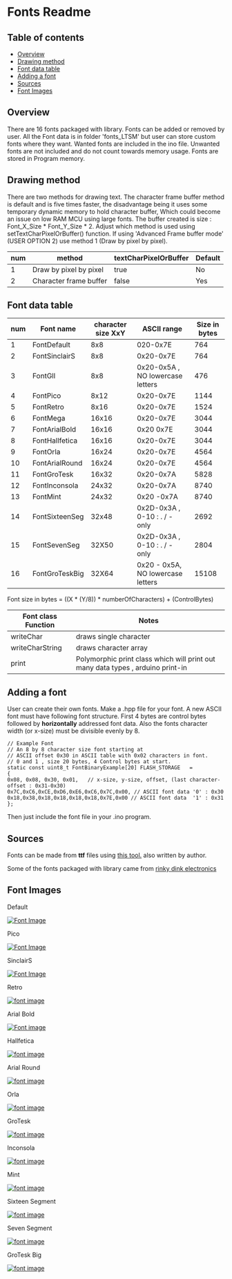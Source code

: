 # Fonts Readme

## Table of contents

* [Overview](#overview)  
* [Drawing method](#drawing-method)  
* [Font data table](#font-data-table)  
* [Adding a font](#adding-a-font)  
* [Sources](#sources)  
* [Font Images](#font-images)

## Overview

There are 16 fonts packaged with library. Fonts can be added or removed by user.
All the Font data is in folder 'fonts_LTSM' but user can store custom fonts where they want.
Wanted fonts are included in the ino file. Unwanted fonts are not included and do not
count towards memory usage. Fonts are stored in Program memory.

## Drawing method

There are two methods for drawing text.
The character frame buffer method is default and is five times faster, the disadvantage being it 
uses some temporary dynamic memory to hold character buffer, Which could become an issue
on low RAM MCU using large fonts. The buffer created is size :  Font_X_Size * Font_Y_Size * 2.
Adjust which method is used using setTextCharPixelOrBuffer() function.
If using 'Advanced Frame buffer mode' (USER OPTION 2) use method 1 (Draw by pixel by pixel).

| num | method  | textCharPixelOrBuffer | Default| 
| ------ | ------ | ------ |  ------ | 
| 1 | Draw by pixel by pixel | true |  No | 
| 2 | Character frame buffer | false |  Yes | 


## Font data table 

| num | Font name | character size XxY|  ASCII range | Size in bytes |
| ------ | ------ | ------ | ------ |  ------ |
| 1 | FontDefault | 8x8 |  020-0x7E| 764 |
| 2 | FontSinclairS  | 8x8 | 0x20-0x7E | 764 |
| 3 | FontGll | 8x8 | 0x20-0x5A , NO lowercase letters | 476 |
| 4 | FontPico | 8x12 | 0x20-0x7E  | 1144|
| 5 | FontRetro | 8x16 | 0x20-0x7E | 1524 |
| 6 | FontMega | 16x16 | 0x20-0x7E | 3044 |
| 7 | FontArialBold  | 16x16 | 0x20 0x7E |  3044 |
| 8 | FontHallfetica | 16x16 | 0x20-0x7E | 3044 |
| 9 | FontOrla | 16x24 | 0x20-0x7E | 4564 |
| 10 | FontArialRound| 16x24 | 0x20-0x7E | 4564 |
| 11 | FontGroTesk | 16x32 | 0x20-0x7A |  5828 |
| 12 | FontInconsola | 24x32 | 0x20-0x7A | 8740 |
| 13 | FontMint | 24x32  | 0x20 -0x7A |  8740 |N |
| 14 | FontSixteenSeg | 32x48 | 0x2D-0x3A , 0-10 : . / - only |2692 |
| 15 | FontSevenSeg | 32X50| 0x2D-0x3A , 0-10 : . / - only | 2804 |
| 16 | FontGroTeskBig | 32X64| 0x20 - 0x5A, NO lowercase letters | 15108 |


Font size in bytes = ((X * (Y/8)) * numberOfCharacters) + (ControlBytes)

| Font class Function | Notes |
| ------ | ------ | 
| writeChar| draws single character |
| writeCharString | draws character array|
| print | Polymorphic print class which will print out many data types , arduino print-in|

## Adding a font

User can create their own fonts.
Make a .hpp file for your font.
A new ASCII font must have following font structure.
First 4 bytes are control bytes followed by **horizontally** addressed font data.
Also the fonts character width (or x-size) must be divisible evenly by 8.

```
// Example Font
// An 8 by 8 character size font starting at 
// ASCII offset 0x30 in ASCII table with 0x02 characters in font. 
// 0 and 1 , size 20 bytes, 4 Control bytes at start.
static const uint8_t FontBinaryExample[20] FLASH_STORAGE   =
{
0x08, 0x08, 0x30, 0x01,   // x-size, y-size, offset, (last character-offset : 0x31-0x30)
0x7C,0xC6,0xCE,0xD6,0xE6,0xC6,0x7C,0x00, // ASCII font data '0' : 0x30
0x18,0x38,0x18,0x18,0x18,0x18,0x7E,0x00 // ASCII font data  '1' : 0x31
};
```

Then just include the font file in your .ino program.

## Sources

Fonts can be made from **ttf** files using [this tool.](https://github.com/gavinlyonsrepo/Colossus_LTSM) also written by author. 

Some of the fonts packaged with library came from [rinky dink electronics ](http://rinkydinkelectronics.com/)

## Font Images

Default 

[![Font Image](https://github.com/gavinlyonsrepo/Display_Lib_RPI/blob/main/extra/images/fonts/default.png)](https://github.com/gavinlyonsrepo/Display_Lib_RPI/blob/main/extra/images/fonts/default.png)

Pico

[![Font Image](https://github.com/gavinlyonsrepo/Display_Lib_RPI/blob/main/extra/images/fonts/pico.png)](https://github.com/gavinlyonsrepo/Display_Lib_RPI/blob/main/extra/images/fonts/pico.png)

SinclairS

[![Font Image](https://github.com/gavinlyonsrepo/Display_Lib_RPI/blob/main/extra/images/fonts/sinclair.png)](https://github.com/gavinlyonsrepo/Display_Lib_RPI/blob/main/extra/images/fonts/sinclair.png)

Retro 

[![font image](https://github.com/gavinlyonsrepo/Display_Lib_RPI/blob/main/extra/images/fonts/retro.png)](https://github.com/gavinlyonsrepo/Display_Lib_RPI/blob/main/extra/images/fonts/retro.png)

Arial Bold

[![Font image](https://github.com/gavinlyonsrepo/Display_Lib_RPI/blob/main/extra/images/fonts/arialbold.png)](https://github.com/gavinlyonsrepo/Display_Lib_RPI/blob/main/extra/images/fonts/arialbold.png)

Hallfetica

[![font image](https://github.com/gavinlyonsrepo/Display_Lib_RPI/blob/main/extra/images/fonts/hall.png)](https://github.com/gavinlyonsrepo/Display_Lib_RPI/blob/main/extra/images/fonts/hall.png)


Arial Round

[![font image](https://github.com/gavinlyonsrepo/Display_Lib_RPI/blob/main/extra/images/fonts/arialround.png)](https://github.com/gavinlyonsrepo/Display_Lib_RPI/blob/main/extra/images/fonts/arialround.png)

Orla 

[![font image](https://github.com/gavinlyonsrepo/Display_Lib_RPI/blob/main/extra/images/fonts/orla.png)](https://github.com/gavinlyonsrepo/Display_Lib_RPI/blob/main/extra/images/fonts/orla.png)

GroTesk

[![font image](https://github.com/gavinlyonsrepo/Display_Lib_RPI/blob/main/extra/images/fonts/grotesk.png)](https://github.com/gavinlyonsrepo/Display_Lib_RPI/blob/main/extra/images/fonts/grotesk.png)

Inconsola

[![font image](https://github.com/gavinlyonsrepo/Display_Lib_RPI/blob/main/extra/images/fonts/inconsola.png)](https://github.com/gavinlyonsrepo/Display_Lib_RPI/blob/main/extra/images/fonts/inconsola.png)

Mint

[![font image](https://github.com/gavinlyonsrepo/Display_Lib_RPI/blob/main/extra/images/fonts/mint.png)](https://github.com/gavinlyonsrepo/Display_Lib_RPI/blob/main/extra/images/fonts/mint.png)

Sixteen Segment 

[![font image](https://github.com/gavinlyonsrepo/Display_Lib_RPI/blob/main/extra/images/fonts/ss.png)](https://github.com/gavinlyonsrepo/Display_Lib_RPI/blob/main/extra/images/fonts/ss.png)

Seven  Segment 

[![font image](https://github.com/gavinlyonsrepo/Display_Lib_RPI/blob/main/extra/images/fonts/7seg.png)](https://github.com/gavinlyonsrepo/Display_Lib_RPI/blob/main/extra/images/fonts/7seg.png)

GroTesk Big

[![font image](https://github.com/gavinlyonsrepo/Display_Lib_RPI/blob/main/extra/images/fonts/groteskbig.png)](https://github.com/gavinlyonsrepo/Display_Lib_RPI/blob/main/extra/images/fonts/groteskbig.png)
